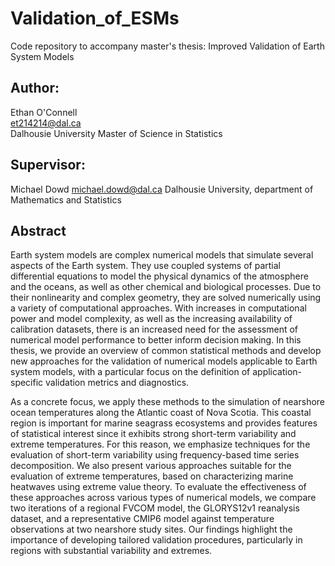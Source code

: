 # Validation_of_ESMs
Code repository to accompany master's thesis: Improved Validation of Earth System Models

## Author:  
Ethan O'Connell  
et214214@dal.ca  
Dalhousie University
Master of Science in Statistics  

## Supervisor:  
Michael Dowd 
michael.dowd@dal.ca 
Dalhousie University, department of Mathematics and Statistics  

## Abstract
Earth system models are complex numerical models that simulate several aspects of the Earth system. They use coupled systems of partial differential equations to model the physical dynamics of the atmosphere and the oceans, as well as other chemical and biological processes. Due to their nonlinearity and complex geometry, they are solved numerically using a variety of computational approaches. With increases in computational power and model complexity, as well as the increasing availability of calibration datasets, there is an increased need for the assessment of numerical model performance to better inform decision making. In this thesis, we provide an overview of common statistical methods and develop new approaches for the validation of numerical models applicable to Earth system models, with a particular focus on the definition of application-specific validation metrics and diagnostics.

As a concrete focus, we apply these methods to the simulation of nearshore ocean temperatures along the Atlantic coast of Nova Scotia. This coastal region is important for marine seagrass ecosystems and provides features of statistical interest since it exhibits strong short-term variability and extreme temperatures. For this reason, we emphasize techniques for the evaluation of short-term variability using frequency-based time series decomposition. We also present various approaches suitable for the evaluation of extreme temperatures, based on characterizing marine heatwaves using extreme value theory. To evaluate the effectiveness of these approaches across various types of numerical models, we compare two iterations of a regional FVCOM model, the GLORYS12v1 reanalysis dataset, and a representative CMIP6 model against temperature observations at two nearshore study sites. Our findings highlight the importance of developing tailored validation procedures, particularly in regions with substantial variability and extremes.
